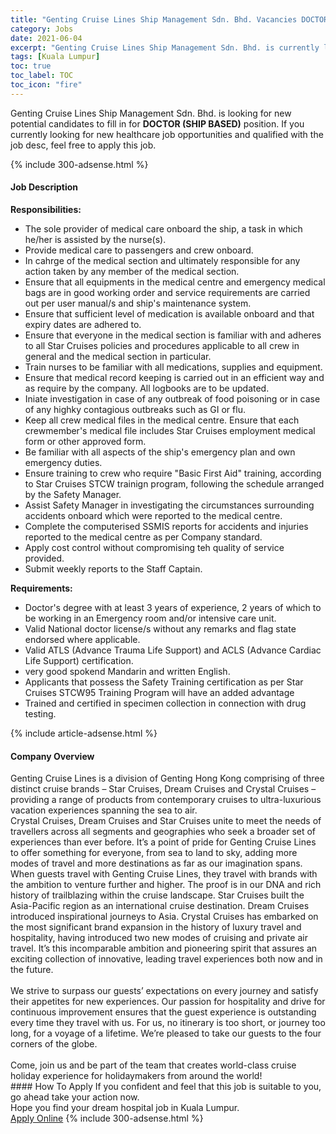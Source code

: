 ```yaml
---
title: "Genting Cruise Lines Ship Management Sdn. Bhd. Vacancies DOCTOR (SHIP BASED)" 
category: Jobs 
date: 2021-06-04 
excerpt: "Genting Cruise Lines Ship Management Sdn. Bhd. is currently looking for suitable person to fill in the DOCTOR (SHIP BASED) which positioned at Kuala Lumpur" 
tags: [Kuala Lumpur] 
toc: true 
toc_label: TOC 
toc_icon: "fire" 
--- 
```


<p>Genting Cruise Lines Ship Management Sdn. Bhd. is looking for new potential candidates to fill in for <b>DOCTOR (SHIP BASED)</b> position. If you currently looking for new healthcare job opportunities and qualified with the job desc, feel free to apply this job.
</p>{% include 300-adsense.html %} 
<div><div><h4>Job Description</h4></div><div><div><span><div><div><div><strong>Responsibilities:&#160;</strong></div><ul><li>The sole provider of medical care onboard the ship, a task in which he/her is assisted by the nurse(s).</li><li>Provide medical care to passengers and crew onboard.</li><li>In cahrge of the medical section and ultimately responsible for any action taken by any member of the medical section.</li><li>Ensure that all equipments in the medical centre and emergency medical bags are in good working order and service requirements are carried out per user manual/s and ship's maintenance system.</li><li>Ensure that sufficient level of medication is available onboard and that expiry dates are adhered to.</li><li>Ensure that everyone in the medical section is familiar with and adheres to all Star Cruises policies and procedures applicable to all crew in general and the medical section in particular.</li><li>Train nurses to be familiar with all medications, supplies and equipment.</li><li>Ensure that medical record keeping is carried out in an efficient way and as require by the company. All logbooks are to be updated.</li><li>Iniate investigation in case of any outbreak of food poisoning or in case of any highky contagious outbreaks such as GI or flu.</li><li>Keep all crew medical files in the medical centre. Ensure that each crewmember's medical file includes Star Cruises employment medical form or other approved form.</li><li>Be familiar with all aspects of the ship's emergency plan and own emergency duties.</li><li>Ensure training to crew who require "Basic First Aid" training, according to Star Cruises STCW trainign program, following the schedule arranged by the Safety Manager.</li><li>Assist Safety Manager in investigating the circumstances surrounding accidents onboard which were reported to the medical centre.</li><li>Complete the computerised SSMIS reports for accidents and injuries reported to the medical centre as per Company standard.</li><li>Apply cost control without compromising teh quality of service provided.</li><li>Submit weekly reports to the Staff Captain.</li></ul></div><div><strong>Requirements:&#160;</strong></div><ul><li>Doctor's degree with at least 3 years of experience, 2 years of which to be working in an Emergency room and/or intensive care unit.</li><li>Valid National doctor license/s without any remarks and flag state endorsed where applicable.</li><li>Valid ATLS (Advance Trauma Life Support) and ACLS (Advance Cardiac Life Support) certification.</li><li>very good spokend Mandarin and written English.</li><li>Applicants that possess the Safety Training certification as per Star Cruises STCW95 Training Program will have an added advantage</li><li>Trained and certified in specimen collection in connection with drug testing.</li></ul></div></span></div></div></div> 
{% include article-adsense.html %} 
<div><div><h4>Company Overview</h4></div><div><div><span><div><div>
	Genting Cruise Lines is a division of Genting Hong Kong comprising of three distinct cruise brands &#8211; Star Cruises, Dream Cruises and Crystal Cruises &#8211; providing a range of products from contemporary cruises to ultra-luxurious vacation experiences spanning the sea to air.</div>
<div>
	Crystal Cruises, Dream Cruises and Star Cruises unite to meet the needs of travellers across all segments and geographies who seek a broader set of experiences than ever before. It&#8217;s a point of pride for Genting Cruise Lines to offer something for everyone, from sea to land to sky, adding more modes of travel and more destinations as far as our imagination spans. When guests travel with Genting Cruise Lines, they travel with brands with the ambition to venture further and higher. The proof is in our DNA and rich history of trailblazing within the cruise landscape. Star Cruises built the Asia-Pacific region as an international cruise destination. Dream Cruises introduced inspirational journeys to Asia. Crystal Cruises has embarked on the most significant brand expansion in the history of luxury travel and hospitality, having introduced two new modes of cruising and private air travel. It&#8217;s this incomparable ambition and pioneering spirit that assures an exciting collection of innovative, leading travel experiences both now and in the future.</div>
<div>
<br>
	We strive to surpass our guests&#8217; expectations on every journey and satisfy their appetites for new experiences. Our passion for hospitality and drive for continuous improvement ensures that the guest experience is outstanding every time they travel with us. For us, no itinerary is too short, or journey too long, for a voyage of a lifetime. We&#8217;re pleased to take our guests to the four corners of the globe.</div>
<div>
<br>
	Come, join us and be part of the team that creates world-class cruise holiday experience for holidaymakers from around the world!</div></div></span></div></div></div> 
#### How To Apply 
If you confident and feel that this job is suitable to you, go ahead take your action now. <br/> 
Hope you find your dream hospital job in Kuala Lumpur. <br/> 
<a href="https://www.jobstreet.com.my/en/job/doctor-ship-based-4583609?jobId=jobstreet-my-job-4583609" class="btn btn--warning" target="_blank" rel="nofollow noopenner">Apply Online</a> 
{% include 300-adsense.html %} 